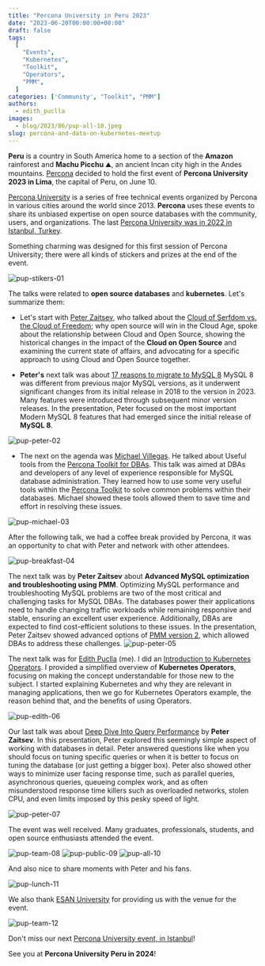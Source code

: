 ```yaml
---
title: "Percona University in Peru 2023"
date: "2023-06-20T00:00:00+00:00"
draft: false
tags:
  [
    "Events",
    "Kubernetes",
    "Toolkit",
    "Operators",
    "PMM",
  ]
categories: ['Community', "Toolkit", "PMM"]
authors:
  - edith_puclla
images:
  - blog/2023/06/pup-all-10.jpeg
slug: percona-and-data-on-kubernetes-meetup
---
```


**Peru** is a country in South America home to a section of the **Amazon** rainforest and **Machu Picchu** ⛰️, an ancient Incan city high in the Andes mountains. [Percona](https://www.percona.com/) decided to hold the first event of **Percona University 2023 in Lima**, the capital of Peru, on June 10.

[Percona University](https://www.percona.com/blog/percona-university-is-back-in-business/) is a series of free technical events organized by Percona in various cities around the world since 2013. **Percona** uses these events to share its unbiased expertise on open source databases with the community, users, and organizations. The last [Percona University was in 2022 in Istanbul, Turkey](https://percona.community/events/percona-university-istanbul-2022/).

Something charming was designed for this first session of Percona University; there were all kinds of stickers and prizes at the end of the event.

![pup-stikers-01](blog/2023/06/pup-stikers-01.jpeg)

The talks were related to **open source databases** and **kubernetes**. Let's summarize them:

- Let's start with [Peter Zaitsev](https://www.linkedin.com/in/peterzaitsev?miniProfileUrn=urn%3Ali%3Afs_miniProfile%3AACoAAAAQH8EBHFDyKi6meRnMSE5FNzSJilakYJQ&lipi=urn%3Ali%3Apage%3Ad_flagship3_feed%3BdslLban%2BQgGG1jwigOsRaQ%3D%3D), who talked about the [Cloud of Serfdom vs. the Cloud of Freedom](https://docs.google.com/presentation/d/12d27qQN0EIh3v-ssoZwzSR6ulXg_EcuO/edit#slide=id.p7); why open source will win in the Cloud Age, spoke about the relationship between Cloud and Open Source, showing the historical changes in the impact of the **Cloud on Open Source** and examining the current state of affairs, and advocating for a specific approach to using Cloud and Open Source together.

- **Peter's** next talk was about [17 reasons to migrate to MySQL 8](https://docs.google.com/presentation/d/1AFjeTePOWYRyap1lmLa84kcfB0klBSQx/edit#slide=id.p1)
  MySQL 8 was different from previous major MySQL versions, as it underwent significant changes from its initial release in 2018 to the version in 2023. Many features were introduced through subsequent minor version releases. In the presentation, Peter focused on the most important Modern MySQL 8 features that had emerged since the initial release of **MySQL 8**.

![pup-peter-02](blog/2023/06/pup-peter-02.jpeg)

- The next on the agenda was [Michael Villegas](https://www.linkedin.com/in/mvillegascuellar?miniProfileUrn=urn%3Ali%3Afs_miniProfile%3AACoAAAYosmwB_V8dLwgDO5dFwIsOtx_BSTIwYXA&lipi=urn%3Ali%3Apage%3Ad_flagship3_search_srp_all%3BgaPel2l9SCeCz6vJLRN4Fw%3D%3D). He talked about Useful tools from the [Percona Toolkit for DBAs](https://docs.google.com/presentation/d/1NX2c_DS9ussvc6VZmFT-4-wk28SIuKVs/edit#slide=id.p1). This talk was aimed at DBAs and developers of any level of experience responsible for MySQL database administration. They learned how to use some very useful tools within the [Percona Toolkit](https://www.percona.com/software/database-tools/percona-toolkit) to solve common problems within their databases. Michael showed these tools allowed them to save time and effort in resolving these issues.

![pup-michael-03](blog/2023/06/pup-michael-03.jpeg)

After the following talk, we had a coffee break provided by Percona, it was an opportunity to chat with Peter and network with other attendees.

![pup-breakfast-04](blog/2023/06/pup-breakfast-04.jpeg)

The next talk was by **Peter Zaitsev** about **Advanced MySQL optimization and troubleshooting using PMM**. Optimizing MySQL performance and troubleshooting MySQL problems are two of the most critical and challenging tasks for MySQL DBAs. The databases power their applications need to handle changing traffic workloads while remaining responsive and stable, ensuring an excellent user experience. Additionally, DBAs are expected to find cost-efficient solutions to these issues. In the presentation, Peter Zaitsev showed advanced options of [PMM version 2](https://docs.percona.com/percona-monitoring-and-management/index.html), which allowed DBAs to address these challenges.
![pup-peter-05](blog/2023/06/pup-peter-05.jpeg)

The next talk was for [Edith Puclla](https://www.linkedin.com/in/edithpuclla/) (me). I did an [Introduction to Kubernetes Operators](https://docs.google.com/presentation/d/1URi6oNC3fZKd2mCAZ3CGZ_CTkAkzIHWW/edit#slide=id.p1). I provided a simplified overview of **Kubernetes Operators**, focusing on making the concept understandable for those new to the subject. I started explaining Kubernetes and why they are relevant in managing applications, then we go for Kubernetes Operators example, the reason behind that, and the benefits of using Operators.

![pup-edith-06](blog/2023/06/pup-edith-06.jpeg)

Our last talk was about [Deep Dive Into Query Performance](https://docs.google.com/presentation/d/10mzZu-N_mv_4zpD3-6LVXN0Lv01ws7tn/edit#slide=id.p1) by **Peter Zaitsev**. In this presentation, Peter explored this seemingly simple aspect of working with databases in detail. Peter answered questions like when you should focus on tuning specific queries or when it is better to focus on tuning the database (or just getting a bigger box). Peter also showed other ways to minimize user facing response time, such as parallel queries, asynchronous queries, queueing complex work, and as often misunderstood response time killers such as overloaded networks, stolen CPU, and even limits imposed by this pesky speed of light.

![pup-peter-07](blog/2023/06/pup-peter-07.jpeg)

The event was well received. Many graduates, professionals, students, and open source enthusiasts attended the event.

![pup-team-08](blog/2023/06/pup-team-08.jpeg)
![pup-public-09](blog/2023/06/pup-public-09.jpeg)
![pup-all-10](blog/2023/06/pup-all-10.jpeg)

And also nice to share moments with Peter and his fans.

![pup-lunch-11](blog/2023/06/pup-lunch-11.jpeg)

We also thank [ESAN University](https://www.ue.edu.pe/) for providing us with the venue for the event.

![pup-team-12](blog/2023/06/pup-team-12.jpeg)

Don't miss our next [Percona University event, in Istanbul](https://learn.percona.com/percona-university-istanbul-2022)!

See you at **Percona University Peru in 2024**!
